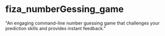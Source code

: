 # fiza_numberGessing_game
"An engaging command-line number guessing game that challenges your prediction skills and provides instant feedback."
